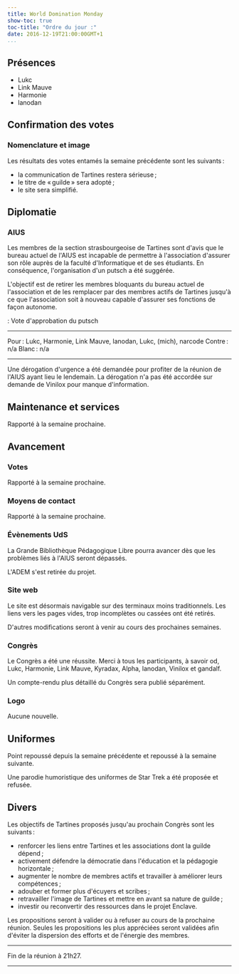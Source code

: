 ```yaml
---
title: World Domination Monday
show-toc: true
toc-title: "Ordre du jour :"
date: 2016-12-19T21:00:00GMT+1
...
```


## Présences

  - Lukc
  - Link Mauve
  - Harmonie
  - lanodan

## Confirmation des votes

### Nomenclature et image

Les résultats des votes entamés la semaine précédente sont les suivants :

  - la communication de Tartines restera sérieuse ;
  - le titre de « guilde » sera adopté ;
  - le site sera simplifié.

## Diplomatie

### AIUS

Les membres de la section strasbourgeoise de Tartines sont d'avis que le bureau actuel de l'AIUS est incapable de permettre à l'association d'assurer son rôle auprès de la faculté d'Informatique et de ses étudiants.
En conséquence, l'organisation d'un putsch a été suggérée.

L'objectif est de retirer les membres bloquants du bureau actuel de l'association et de les remplacer par des membres actifs de Tartines jusqu'à ce que l'association soit à nouveau capable d'assurer ses fonctions de façon autonome.

: Vote d'approbation du putsch

--------   -----------------------------------------------------------
Pour :     Lukc, Harmonie, Link Mauve, lanodan, Lukc, (mich), narcode
Contre :   n/a
Blanc :    n/a
--------   -----------------------------------------------------------

Une dérogation d'urgence a été demandée pour profiter de la réunion de l'AIUS ayant lieu le lendemain.
La dérogation n'a pas été accordée sur demande de Vinilox pour manque d'information.

## Maintenance et services

Rapporté à la semaine prochaine.

## Avancement

### Votes

Rapporté à la semaine prochaine.

### Moyens de contact

Rapporté à la semaine prochaine.

### Évènements UdS

La Grande Bibliothèque Pédagogique Libre pourra avancer dès que les problèmes liés à l'AIUS seront dépassés.

L'ADEM s'est retirée du projet.

### Site web

Le site est désormais navigable sur des terminaux moins traditionnels.
Les liens vers les pages vides, trop incomplètes ou cassées ont été retirés.

D'autres modifications seront à venir au cours des prochaines semaines.

### Congrès

Le Congrès a été une réussite.
Merci à tous les participants, à savoir od, Lukc, Harmonie, Link Mauve, Kyradax, Alpha, lanodan, Vinilox et gandalf.

Un compte-rendu plus détaillé du Congrès sera publié séparément.

### Logo

Aucune nouvelle.

## Uniformes

Point repoussé depuis la semaine précédente et repoussé à la semaine suivante.

Une parodie humoristique des uniformes de Star Trek a été proposée et refusée.

## Divers

Les objectifs de Tartines proposés jusqu'au prochain Congrès sont les suivants :

  - renforcer les liens entre Tartines et les associations dont la guilde dépend ;
  - activement défendre la démocratie dans l'éducation et la pédagogie horizontale ;
  - augmenter le nombre de membres actifs et travailler à améliorer leurs compétences ;
  - adouber et former plus d'écuyers et scribes ;
  - retravailler l'image de Tartines et mettre en avant sa nature de guilde ;
  - investir ou reconvertir des ressources dans le projet Enclave.

Les propositions seront à valider ou à refuser au cours de la prochaine réunion.
Seules les propositions les plus appréciées seront validées afin d'éviter la dispersion des efforts et de l'énergie des membres.

---

Fin de la réunion à 21h27.

---

